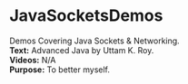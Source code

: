 # JavaSocketsDemos
Demos Covering Java Sockets & Networking.  
**Text:** Advanced Java by Uttam K. Roy.  
**Videos:** N/A  
**Purpose:** To better myself.  
